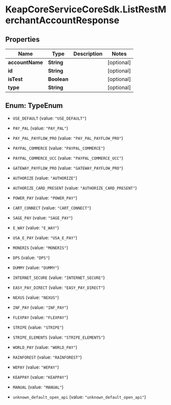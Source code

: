 # KeapCoreServiceCoreSdk.ListRestMerchantAccountResponse

## Properties

Name | Type | Description | Notes
------------ | ------------- | ------------- | -------------
**accountName** | **String** |  | [optional] 
**id** | **String** |  | [optional] 
**isTest** | **Boolean** |  | [optional] 
**type** | **String** |  | [optional] 



## Enum: TypeEnum


* `USE_DEFAULT` (value: `"USE_DEFAULT"`)

* `PAY_PAL` (value: `"PAY_PAL"`)

* `PAY_PAL_PAYFLOW_PRO` (value: `"PAY_PAL_PAYFLOW_PRO"`)

* `PAYPAL_COMMERCE` (value: `"PAYPAL_COMMERCE"`)

* `PAYPAL_COMMERCE_UCC` (value: `"PAYPAL_COMMERCE_UCC"`)

* `GATEWAY_PAYFLOW_PRO` (value: `"GATEWAY_PAYFLOW_PRO"`)

* `AUTHORIZE` (value: `"AUTHORIZE"`)

* `AUTHORIZE_CARD_PRESENT` (value: `"AUTHORIZE_CARD_PRESENT"`)

* `POWER_PAY` (value: `"POWER_PAY"`)

* `CART_CONNECT` (value: `"CART_CONNECT"`)

* `SAGE_PAY` (value: `"SAGE_PAY"`)

* `E_WAY` (value: `"E_WAY"`)

* `USA_E_PAY` (value: `"USA_E_PAY"`)

* `MONERIS` (value: `"MONERIS"`)

* `DPS` (value: `"DPS"`)

* `DUMMY` (value: `"DUMMY"`)

* `INTERNET_SECURE` (value: `"INTERNET_SECURE"`)

* `EASY_PAY_DIRECT` (value: `"EASY_PAY_DIRECT"`)

* `NEXUS` (value: `"NEXUS"`)

* `INF_PAY` (value: `"INF_PAY"`)

* `FLEXPAY` (value: `"FLEXPAY"`)

* `STRIPE` (value: `"STRIPE"`)

* `STRIPE_ELEMENTS` (value: `"STRIPE_ELEMENTS"`)

* `WORLD_PAY` (value: `"WORLD_PAY"`)

* `RAINFOREST` (value: `"RAINFOREST"`)

* `WEPAY` (value: `"WEPAY"`)

* `KEAPPAY` (value: `"KEAPPAY"`)

* `MANUAL` (value: `"MANUAL"`)

* `unknown_default_open_api` (value: `"unknown_default_open_api"`)




